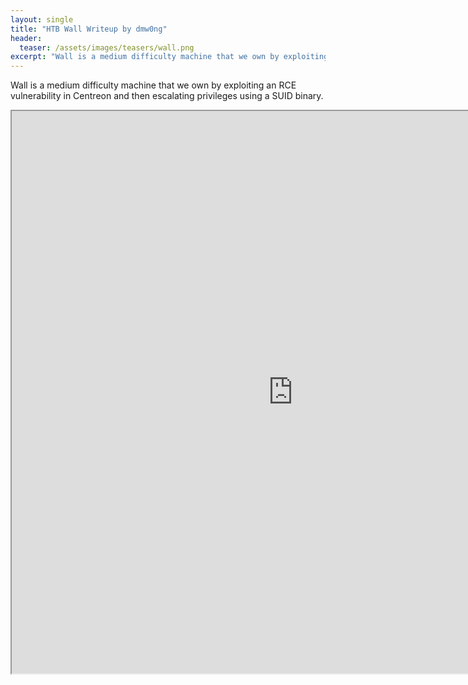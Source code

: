 ```yaml
---
layout: single
title: "HTB Wall Writeup by dmw0ng"
header:
  teaser: /assets/images/teasers/wall.png
excerpt: "Wall is a medium difficulty machine that we own by exploiting an RCE vulnerability in Centreon and then escalating privileges using a SUID binary."
---
```


Wall is a medium difficulty machine that we own by exploiting an RCE vulnerability in Centreon and then escalating privileges using a SUID binary.

<iframe height="900" width="900" src="https://drive.google.com/viewerng/viewer?embedded=true&amp;url=https://birdsarentrealctf.dev/content/dmw0ng/wall/Hack_the_Box_-_Wall.pdf"></iframe>
